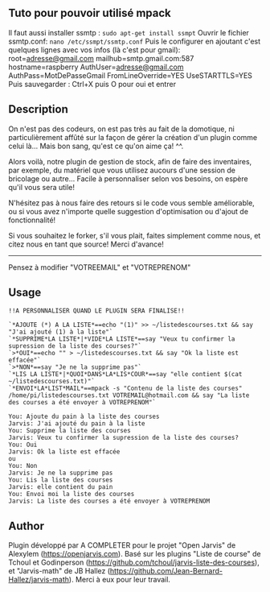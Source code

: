 <!---
IMPORTANT
=========
This README.md is displayed in the WebStore as well as within Jarvis app
Please do not change the structure of this file
Fill-in Description, Usage & Author sections
Make sure to rename the [en] folder into the language code your plugin is written in (ex: fr, es, de, it...)
For multi-language plugin:
- clone the language directory and translate commands/functions.sh
- optionally write the Description / Usage sections in several languages
-->
## Tuto pour pouvoir utilisé mpack
Il faut aussi installer ssmtp :
`sudo apt-get install ssmpt`
Ouvrir le fichier ssmtp.conf:
`nano /etc/ssmpt/ssmtp.conf`
Puis le configurer en ajoutant c'est quelques lignes avec vos infos (là c'est pour gmail):
root=adresse@gmail.com
mailhub=smtp.gmail.com:587
hostname=raspberry
AuthUser=adresse@gmail.com
AuthPass=MotDePasseGmail
FromLineOverride=YES
UseSTARTTLS=YES
Puis sauvegarder : Ctrl+X puis O pour oui et entrer

## Description
On n'est pas des codeurs, on est pas très au fait de la domotique, ni particulièrement affûté sur la façon de gérer la création d'un plugin comme celui là... Mais bon sang, qu'est ce qu'on aime ça! ^^.

Alors voilà, notre plugin de gestion de stock, afin de faire des inventaires, par exemple, du matériel que vous utilisez aucours d'une session de bricolage ou autre... Facile à personnaliser selon vos besoins, on espère qu'il vous sera utile!

N'hésitez pas à nous faire des retours si le code vous semble améliorable, ou si vous avez n'importe quelle suggestion d'optimisation ou d'ajout de fonctionnalité!

Si vous souhaitez le forker, s'il vous plait, faites simplement comme nous, et citez nous en tant que source! Merci d'avance!

---

Pensez à modifier "VOTREEMAIL" et "VOTREPRENOM"

## Usage
```
!!A PERSONNALISER QUAND LE PLUGIN SERA FINALISE!!

`*AJOUTE (*) A LA LISTE*==echo "(1)" >> ~/listedescourses.txt && say "J'ai ajouté (1) à la liste"`
`*SUPPRIME*LA LISTE*|*VIDE*LA LISTE*==say "Veux tu confirmer la supression de la liste des courses?"`
`>*OUI*==echo "" > ~/listedescourses.txt && say "Ok la liste est effacée"`
`>*NON*==say "Je ne la supprime pas"`
`*LIS LA LISTE*|*QUOI*DANS*LA*LIS*COUR*==say "elle contient $(cat ~/listedescourses.txt)"`
`*ENVOI*LA*LIST*MAIL*==mpack -s "Contenu de la liste des courses" /home/pi/listedescourses.txt VOTREMAIL@hotmail.com && say "La liste des courses a été envoyer à VOTREPRENOM"`

You: Ajoute du pain à la liste des courses
Jarvis: J'ai ajouté du pain à la liste
You: Supprime la liste des courses
Jarvis: Veux tu confirmer la supression de la liste des courses?
You: Oui
Jarvis: Ok la liste est effacée
ou
You: Non
Jarvis: Je ne la supprime pas
You: Lis la liste des courses
Jarvis: elle contient du pain
You: Envoi moi la liste des courses
Jarvis: La liste des courses a été envoyer à VOTREPRENOM
```

## Author
Plugin développé par A COMPLETER pour le projet "Open Jarvis" de Alexylem (https://openjarvis.com).
Basé sur les plugins "Liste de course" de Tchoul et Godinperson (https://github.com/tchoul/jarvis-liste-des-courses), et "Jarvis-math" de JB Hallez (https://github.com/Jean-Bernard-Hallez/jarvis-math).
Merci à eux pour leur travail.
